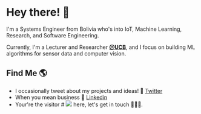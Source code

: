 # Hey there! 👋 
 
I'm a Systems Engineer from Bolivia who's into IoT, Machine Learning, Research, and Software Engineering. 

Currently, I'm a Lecturer and Researcher **[@UCB](https://www.ucb.edu.bo/)**, and I focus on building ML algorithms for sensor data and computer vision.

## Find Me 🌎 

  - I occasionally tweet about my projects and ideas! 💬 [Twitter](https://twitter.com/EdwinTSalcedo)  
  - When you mean business 💼 [Linkedin](https://www.linkedin.com/in/edwinsalcedo/)  
  - Your're the visitor # ![](https://komarev.com/ghpvc/?username=EdwinTSalcedo&label=) here, let's get in touch 👨🏻‍💻.
